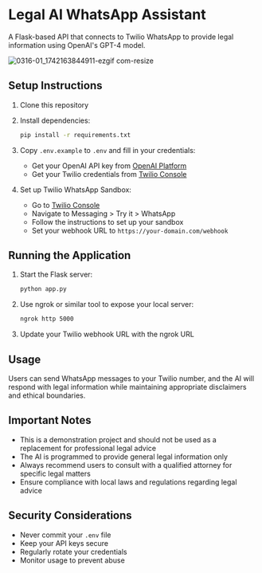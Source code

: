 # Legal AI WhatsApp Assistant

A Flask-based API that connects to Twilio WhatsApp to provide legal information using OpenAI's GPT-4 model.

![0316-01_1742163844911-ezgif com-resize](https://github.com/user-attachments/assets/4efd4bcb-a7f2-40ea-afc7-1211e326fa7f)


## Setup Instructions

1. Clone this repository
2. Install dependencies:
   ```bash
   pip install -r requirements.txt
   ```
3. Copy `.env.example` to `.env` and fill in your credentials:
   - Get your OpenAI API key from [OpenAI Platform](https://platform.openai.com/api-keys)
   - Get your Twilio credentials from [Twilio Console](https://console.twilio.com/)

4. Set up Twilio WhatsApp Sandbox:
   - Go to [Twilio Console](https://console.twilio.com/)
   - Navigate to Messaging > Try it > WhatsApp
   - Follow the instructions to set up your sandbox
   - Set your webhook URL to `https://your-domain.com/webhook`

## Running the Application

1. Start the Flask server:
   ```bash
   python app.py
   ```
2. Use ngrok or similar tool to expose your local server:
   ```bash
   ngrok http 5000
   ```
3. Update your Twilio webhook URL with the ngrok URL

## Usage

Users can send WhatsApp messages to your Twilio number, and the AI will respond with legal information while maintaining appropriate disclaimers and ethical boundaries.

## Important Notes

- This is a demonstration project and should not be used as a replacement for professional legal advice
- The AI is programmed to provide general legal information only
- Always recommend users to consult with a qualified attorney for specific legal matters
- Ensure compliance with local laws and regulations regarding legal advice

## Security Considerations

- Never commit your `.env` file
- Keep your API keys secure
- Regularly rotate your credentials
- Monitor usage to prevent abuse 
